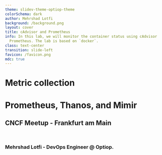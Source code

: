 ```yaml
---
theme: slidev-theme-optiop-theme
colorSchema: dark
author: Mehrshad Lotfi
background: /background.png
layout: cover
title: cAdvisor and Prometheus
info: In this lab, we will monitor the container status using cAdvisor and
  Prometheus. The lab is based on `docker`.
class: text-center
transition: slide-left
favicon: /favicon.png
mdc: true
---
```


# Metric collection 
# Prometheus, Thanos, and Mimir

## CNCF Meetup - Frankfurt am Main

<br /> 

### Mehrshad Lotfi - DevOps Engineer @ Optiop<span class="color-blue">.</span>
